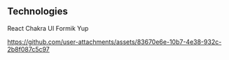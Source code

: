 ## Technologies
React
Chakra UI
Formik
Yup

https://github.com/user-attachments/assets/83670e6e-10b7-4e38-932c-2b8f087c5c97

